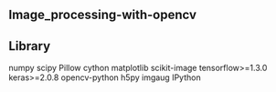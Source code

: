 ##                                           Image_processing-with-opencv

## Library
numpy
scipy
Pillow
cython
matplotlib
scikit-image
tensorflow>=1.3.0
keras>=2.0.8
opencv-python
h5py
imgaug
IPython
